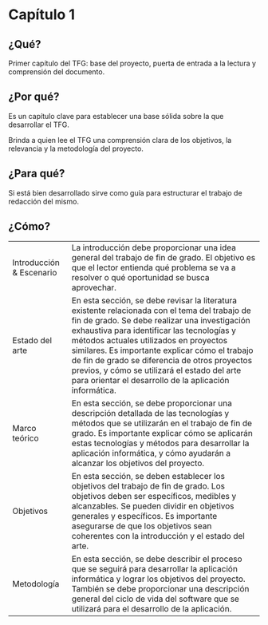 # Capítulo 1

## ¿Qué?

Primer capítulo del TFG: base del proyecto, puerta de entrada a la lectura y comprensión del documento.

## ¿Por qué?

Es un capítulo clave para establecer una base sólida sobre la que desarrollar el TFG. 

Brinda a quien lee el TFG una comprensión clara de los objetivos, la relevancia y la metodología del proyecto. 

## ¿Para qué?

Si está bien desarrollado sirve como guía para estructurar el trabajo de redacción del mismo.

## ¿Cómo?

|||
-|-
Introducción & Escenario|La introducción debe proporcionar una idea general del trabajo de fin de grado. El objetivo es que el lector entienda qué problema se va a resolver o qué oportunidad se busca aprovechar. 
Estado del arte|En esta sección, se debe revisar la literatura existente relacionada con el tema del trabajo de fin de grado. Se debe realizar una investigación exhaustiva para identificar las tecnologías y métodos actuales utilizados en proyectos similares. Es importante explicar cómo el trabajo de fin de grado se diferencia de otros proyectos previos, y cómo se utilizará el estado del arte para orientar el desarrollo de la aplicación informática.
Marco teórico|En esta sección, se debe proporcionar una descripción detallada de las tecnologías y métodos que se utilizarán en el trabajo de fin de grado. Es importante explicar cómo se aplicarán estas tecnologías y métodos para desarrollar la aplicación informática, y cómo ayudarán a alcanzar los objetivos del proyecto.
Objetivos|En esta sección, se deben establecer los objetivos del trabajo de fin de grado. Los objetivos deben ser específicos, medibles y alcanzables. Se pueden dividir en objetivos generales y específicos. Es importante asegurarse de que los objetivos sean coherentes con la introducción y el estado del arte.
Metodología|En esta sección, se debe describir el proceso que se seguirá para desarrollar la aplicación informática y lograr los objetivos del proyecto. También se debe proporcionar una descripción general del ciclo de vida del software que se utilizará para el desarrollo de la aplicación.